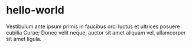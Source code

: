 # hello-world

Vestibulum ante ipsum primis in faucibus orci luctus et ultrices posuere cubilia Curae;
Donec velit neque, auctor sit amet aliquam vel, ullamcorper sit amet ligula.
